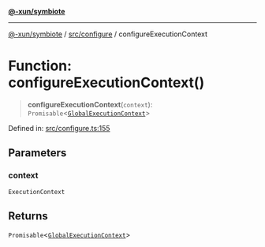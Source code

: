 [**@-xun/symbiote**](../../../README.md)

***

[@-xun/symbiote](../../../README.md) / [src/configure](../README.md) / configureExecutionContext

# Function: configureExecutionContext()

> **configureExecutionContext**(`context`): `Promisable`\<[`GlobalExecutionContext`](../type-aliases/GlobalExecutionContext.md)\>

Defined in: [src/configure.ts:155](https://github.com/Xunnamius/symbiote/blob/e2a70374b9e5c61d555e2445ff09c823f586ccb3/src/configure.ts#L155)

## Parameters

### context

`ExecutionContext`

## Returns

`Promisable`\<[`GlobalExecutionContext`](../type-aliases/GlobalExecutionContext.md)\>
